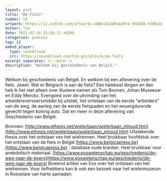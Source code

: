 ```yaml
---
layout: post
title: "De Fiets"
number: 54
artwork: https://i1.sndcdn.com/artworks-zWWoi6lAbRxA39r4-VkUCDA-t500x500.jpg
author: Tim
date: 2021-02-16 15:20:11 +0100
categories: podcast
tag: []
embed_player:
  type: soundcloud
  src: https://soundcloud.com/tim-gistelinck/de-fiets
excerpt_separator: <!--more-->
description: "Welkom bij geschiedenis van België."
---
```

Welkom bij geschiedenis van België. En welkom bij een aflevering over de fiets. Jawel. Wat er Belgisch is aan de fiets? Een heleboel dingen en dan heb ik het niet alleen over illustere namen als Tom Boonen, Johan Museeuw en Eddy Merckx. Evengoed over de uitvinding van het arbeidersvervoersmiddel bij uitstek, het ontstaan van de eerste “arbeiders” van de weg, de aanleg van de eerste fietspaden en het eeuwigdurende gevecht tegen koning auto. Dat en meer in deze aflevering van Geschiedenis van België.

Bronnen:
[http://www.ethesis.net/wielerbaan/wielerbaan_inhoud.htm](http://www.ethesis.net/wielerbaan/wielerbaan_inhoud.htm) Uitstekende thesis over het ontstaan van het wielrennen. Heel bruikbaar hoofdstuk over het ontstaan van de fiets in België
[https://www.belgicapress.be](https://www.belgicapress.be) : database oude kranten. Heel bruikbaar voor anekdotisch materiaal.
[https://www.eoswetenschap.eu/geschiedenis/de-weg-naar-de-koers](https://www.eoswetenschap.eu/geschiedenis/de-weg-naar-de-koers) Boeiend artikel van Eos over het ontstaan van het wielrennen.
Voor liefhebbers kan ik ook een bezoek naar het wielermuseum in Roeselare van harte aanraden.